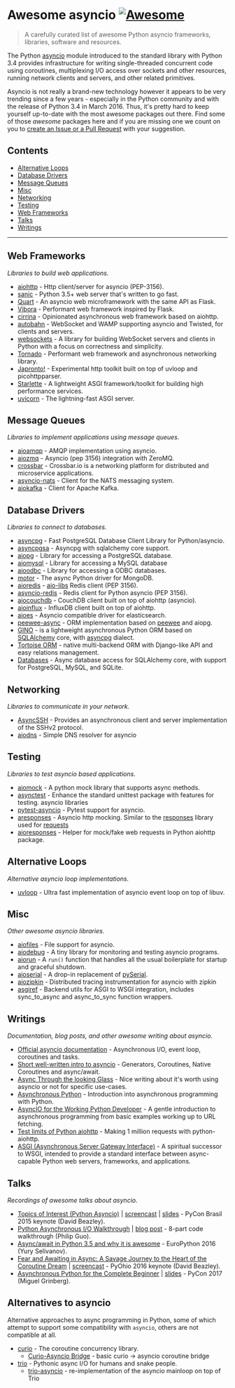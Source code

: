 # Awesome asyncio [![Awesome](https://cdn.rawgit.com/sindresorhus/awesome/d7305f38d29fed78fa85652e3a63e154dd8e8829/media/badge.svg)](https://github.com/sindresorhus/awesome)

> A carefully curated list of awesome Python asyncio frameworks, libraries, software and resources.

The Python [asyncio](https://docs.python.org/3/library/asyncio.html) module introduced to the standard library with Python 3.4 provides infrastructure for writing single-threaded concurrent code using coroutines, multiplexing I/O access over sockets and other resources, running network clients and servers, and other related primitives.

Asyncio is not really a brand-new technology however it appears to be very trending since a few years - especially in the Python community and with the release of Python 3.4 in March 2016.
Thus, it's pretty hard to keep yourself up-to-date with the most awesome packages out there.
Find some of those *awesome* packages here and if you are missing one we count on you to [create an Issue or a Pull Request](https://github.com/timofurrer/awesome-asyncio/blob/master/CONTRIBUTING.md) with your suggestion.

## Contents

* [Alternative Loops](#alternative-loops)
* [Database Drivers](#database-drivers)
* [Message Queues](#message-queues)
* [Misc](#misc)
* [Networking](#networking)
* [Testing](#testing)
* [Web Frameworks](#web-frameworks)
* [Talks](#talks)
* [Writings](#writings)


***

## Web Frameworks

*Libraries to build web applications.*

* [aiohttp](https://github.com/KeepSafe/aiohttp) - Http client/server for asyncio (PEP-3156).
* [sanic](https://github.com/channelcat/sanic) - Python 3.5+ web server that's written to go fast.
* [Quart](https://gitlab.com/pgjones/quart) - An asyncio web microframework with the same API as Flask.
* [Vibora](https://github.com/vibora-io/vibora) - Performant web framework inspired by Flask.
* [cirrina](https://github.com/neolynx/cirrina) - Opinionated asynchronous web framework based on aiohttp.
* [autobahn](https://github.com/crossbario/autobahn-python) - WebSocket and WAMP supporting asyncio and Twisted, for clients and servers.
* [websockets](https://github.com/aaugustin/websockets/) - A library for building WebSocket servers and clients in Python with a focus on correctness and simplicity.
* [Tornado](http://www.tornadoweb.org/en/stable/) - Performant web framework and asynchronous networking library.
* [Japronto!](https://github.com/squeaky-pl/japronto) - Experimental http toolkit built on top of uvloop and picohttpparser.
* [Starlette](https://github.com/encode/starlette) - A lightweight ASGI framework/toolkit for building high performance services.
* [uvicorn](https://github.com/encode/uvicorn) - The lightning-fast ASGI server.

## Message Queues

*Libraries to implement applications using message queues.*

* [aioamqp](https://github.com/Polyconseil/aioamqp) - AMQP implementation using asyncio.
* [aiozmq](https://github.com/aio-libs/aiozmq) - Asyncio (pep 3156) integration with ZeroMQ.
* [crossbar](https://github.com/crossbario/crossbar) - Crossbar.io is a networking platform for distributed and microservice applications.
* [asyncio-nats](https://github.com/nats-io/asyncio-nats) - Client for the NATS messaging system.
* [aiokafka](https://github.com/aio-libs/aiokafka) - Client for Apache Kafka.

## Database Drivers

*Libraries to connect to databases.*

* [asyncpg](https://github.com/MagicStack/asyncpg) - Fast PostgreSQL Database Client Library for Python/asyncio.
* [asyncpgsa](https://github.com/CanopyTax/asyncpgsa) - Asyncpg with sqlalchemy core support.
* [aiopg](https://github.com/aio-libs/aiopg/) - Library for accessing a PostgreSQL database.
* [aiomysql](https://github.com/aio-libs/aiomysql) - Library for accessing a MySQL database
* [aioodbc](https://github.com/aio-libs/aioodbc) - Library for accessing a ODBC databases.
* [motor](https://github.com/mongodb/motor) - The async Python driver for MongoDB.
* [aioredis](https://github.com/aio-libs/aioredis) - [aio-libs](https://github.com/aio-libs) Redis client (PEP 3156).
* [asyncio-redis](https://github.com/jonathanslenders/asyncio-redis) - Redis client for Python asyncio (PEP 3156).
* [aiocouchdb](https://github.com/aio-libs/aiocouchdb) - CouchDB client built on top of aiohttp (asyncio).
* [aioinflux](https://github.com/plugaai/aioinflux) - InfluxDB client built on top of aiohttp.
* [aioes](https://github.com/aio-libs/aioes) - Asyncio compatible driver for elasticsearch.
* [peewee-async](https://github.com/05bit/peewee-async) - ORM implementation based on [peewee](https://github.com/coleifer/peewee) and aiopg.
* [GINO](https://github.com/fantix/gino) - is a lightweight asynchronous Python ORM based on [SQLAlchemy](https://www.sqlalchemy.org/) core, with [asyncpg](https://github.com/MagicStack/asyncpg) dialect.
* [Tortoise ORM](https://github.com/tortoise/tortoise-orm) - native multi-backend ORM with Django-like API and easy relations management.
* [Databases](https://github.com/encode/databases) - Async database access for SQLAlchemy core, with support for PostgreSQL, MySQL, and SQLite.

## Networking

*Libraries to communicate in your network.*

* [AsyncSSH](https://github.com/ronf/asyncssh) - Provides an asynchronous client and server implementation of the SSHv2 protocol.
* [aiodns](https://github.com/saghul/aiodns) - Simple DNS resolver for asyncio

## Testing

*Libraries to test asyncio based applications.*

* [aiomock](https://github.com/nhumrich/aiomock/) - A python mock library that supports async methods.
* [asynctest](https://github.com/Martiusweb/asynctest/) - Enhance the standard unittest package with features for testing. asyncio libraries
* [pytest-asyncio](https://github.com/pytest-dev/pytest-asyncio) - Pytest support for asyncio.
* [aresponses](https://github.com/CircleUp/aresponses) - Asyncio http mocking. Similar to the [responses](https://github.com/getsentry/responses) library used for [requests](https://github.com/requests/requests)
* [aioresponses](https://github.com/pnuckowski/aioresponses) - Helper for mock/fake web requests in Python aiohttp package.

## Alternative Loops

*Alternative asyncio loop implementations.*

* [uvloop](https://github.com/MagicStack/uvloop) - Ultra fast implementation of asyncio event loop on top of libuv.

## Misc

*Other awesome asyncio libraries.*

* [aiofiles](https://github.com/Tinche/aiofiles/) - File support for asyncio.
* [aiodebug](https://github.com/qntln/aiodebug) - A tiny library for monitoring and testing asyncio programs.
* [aiorun](https://github.com/cjrh/aiorun) - A `run()` function that handles all the usual boilerplate for startup and graceful shutdown.
* [aioserial](https://github.com/changyuheng/aioserial) - A drop-in replacement of [pySerial](https://github.com/pyserial/pyserial).
* [aiozipkin](https://github.com/aio-libs/aiozipkin) - Distributed tracing instrumentation for asyncio with zipkin
* [asgiref](https://github.com/django/asgiref) - Backend utils for ASGI to WSGI integration, includes sync_to_async and async_to_sync function wrappers.

## Writings

*Documentation, blog posts, and other awesome writing about asyncio.*

* [Official asyncio documentation](https://docs.python.org/3/library/asyncio.html) - Asynchronous I/O, event loop, coroutines and tasks.
* [Short well-written intro to asyncio](http://masnun.com/2015/11/13/python-generators-coroutines-native-coroutines-and-async-await.html) - Generators, Coroutines, Native Coroutines and async/await.
* [Async Through the looking Glass](https://hackernoon.com/async-through-the-looking-glass-d69a0a88b661) - Nice writing about it's worth using asyncio or not for specific use-cases.
* [Asynchronous Python](https://hackernoon.com/asynchronous-python-45df84b82434) - Introduction into asynchronous programming with Python.
* [AsyncIO for the Working Python Developer](https://hackernoon.com/asyncio-for-the-working-python-developer-5c468e6e2e8e) - A gentle introduction to asynchronous programming from basic examples working up to URL fetching.
* [Test limits of Python aiohttp](https://pawelmhm.github.io/asyncio/python/aiohttp/2016/04/22/asyncio-aiohttp.html) - Making 1 million requests with python-aiohttp.
* [ASGI (Asynchronous Server Gateway Interface)](https://asgi.readthedocs.io/en/latest/) - A spiritual successor to WSGI, intended to provide a standard interface between async-capable Python web servers, frameworks, and applications.

## Talks

*Recordings of awesome talks about asyncio.*

* [Topics of Interest (Python Asyncio)](https://youtu.be/ZzfHjytDceU) | [screencast](https://youtu.be/lYe8W04ERnY) | [slides](https://speakerdeck.com/dabeaz/topics-of-interest-async) - PyCon Brasil 2015 keynote (David Beazley).
* [Python Asynchronous I/O Walkthrough](https://www.youtube.com/playlist?list=PLpEcQSRWP2IjVRlTUptdD05kG-UkJynQT) | [blog post](http://pgbovine.net/python-async-io-walkthrough.htm) - 8-part code walkthrough (Philip Guo).
* [Async/await in Python 3.5 and why it is awesome](https://www.youtube.com/watch?v=m28fiN9y_r8&t=132s) - EuroPython 2016 (Yury Selivanov).
* [Fear and Awaiting in Async: A Savage Journey to the Heart of the Coroutine Dream](https://www.youtube.com/watch?v=E-1Y4kSsAFc) | [screencast](https://www.youtube.com/watch?v=Bm96RqNGbGo) - PyOhio 2016 keynote (David Beazley).
* [Asynchronous Python for the Complete Beginner](https://www.youtube.com/watch?v=iG6fr81xHKA) | [slides](https://speakerdeck.com/pycon2017/miguel-grinberg-asynchronous-python-for-the-complete-beginner) - PyCon 2017 (Miguel Grinberg).

## Alternatives to asyncio

Alternative approaches to async programming in Python, some of which attempt to support some compatibility with `asyncio`, others are not compatible at all. 

* [curio](https://github.com/dabeaz/curio) - The coroutine concurrency library.
  * [Curio-Asyncio Bridge](https://github.com/dabeaz/curio/issues/190) - basic curio -> asyncio coroutine bridge
* [trio](https://github.com/python-trio/trio) - Pythonic async I/O for humans and snake people.
  * [trio-asyncio](https://github.com/python-trio/trio-asyncio) - re-implementation of the asyncio mainloop on top of Trio
